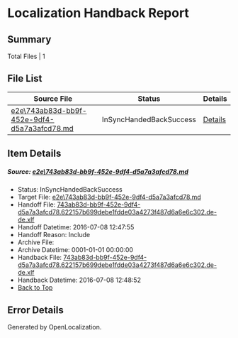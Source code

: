# <a name='report-top'></a> Localization Handback Report

## Summary
 Total Files | 1

## File List
 Source File | Status | Details 
 ----------- | ------ | ------- 
 [e2e\743ab83d-bb9f-452e-9df4-d5a7a3afcd78.md](https://github.com/OpenLocalizationTestOrg/oltest/blob/3f11743794de0ce75c3ab33f3b51886049090053/e2e/743ab83d-bb9f-452e-9df4-d5a7a3afcd78.md) | InSyncHandedBackSuccess | [Details](#dbadc704fda41fd2659265c595fae89b193a969f4)

## Item Details
##### <a name='dbadc704fda41fd2659265c595fae89b193a969f4'></a> Source: [e2e\743ab83d-bb9f-452e-9df4-d5a7a3afcd78.md](https://github.com/OpenLocalizationTestOrg/oltest/blob/3f11743794de0ce75c3ab33f3b51886049090053/e2e/743ab83d-bb9f-452e-9df4-d5a7a3afcd78.md)
* Status: InSyncHandedBackSuccess
* Target File: [e2e\743ab83d-bb9f-452e-9df4-d5a7a3afcd78.md](https://github.com/OpenLocalizationTestOrg/oltest-dede-fly/blob/25e74c102fea5472219b6d0cd7e8ff7ff6cbd3e5/e2e/743ab83d-bb9f-452e-9df4-d5a7a3afcd78.md)
* Handoff File: [743ab83d-bb9f-452e-9df4-d5a7a3afcd78.622157b699debe1fdde03a4273f487d6a6e6c302.de-de.xlf](https://github.com/OpenLocalizationTestOrg/olhandoff-e2e/blob/2c3fbfc30d3fe0bb054373335f2b51a60a8ffe62/ol-handoff/OpenLocalizationTestOrg/oltest-dede-fly/ci/ht/743ab83d-bb9f-452e-9df4-d5a7a3afcd78.622157b699debe1fdde03a4273f487d6a6e6c302.de-de.xlf)
* Handoff Datetime: 2016-07-08 12:47:55
* Handoff Reason: Include
* Archive File: 
* Archive Datetime: 0001-01-01 00:00:00
* Handback File: [743ab83d-bb9f-452e-9df4-d5a7a3afcd78.622157b699debe1fdde03a4273f487d6a6e6c302.de-de.xlf](https://github.com/OpenLocalizationTestOrg/olhandback-e2e/blob/3049b7b276748fbc0c16169950d25913666fbeb9/ol-handback/OpenLocalizationTestOrg/oltest-dede-fly/ci/ht/743ab83d-bb9f-452e-9df4-d5a7a3afcd78.622157b699debe1fdde03a4273f487d6a6e6c302.de-de.xlf)
* Handback Datetime: 2016-07-08 12:48:52
* [Back to Top](#report-top)


## Error Details

Generated by OpenLocalization.
